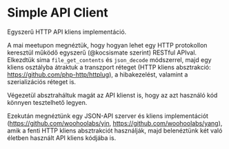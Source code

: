 # Simple API Client

Egyszerű HTTP API kliens implementáció.

A mai meetupon megnéztük, hogy hogyan lehet egy HTTP protokollon keresztül működő egyszerű (@kocsismate szerint) RESTful APIval. Elkezdtük sima `file_get_contents` és `json_decode` módszerrel, majd egy kliens osztályba átraktuk a transzport réteget (HTTP kliens absztrakció: https://github.com/php-http/httplug), a hibakezelést, valamint a szerializációs réteget is.

Végezetül absztraháltuk magát az API klienst is, hogy az azt használó kód könnyen tesztelhető legyen.

Ezekután megnéztünk egy JSON-API szerver és kliens implementációt (https://github.com/woohoolabs/yin, https://github.com/woohoolabs/yang), amik a fenti HTTP kliens absztrakciót használják, majd belenéztünk két való életben használt API kliens kódjába is.
